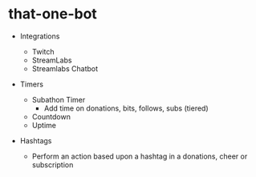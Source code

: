 # that-one-bot

* Integrations
    * Twitch
    * StreamLabs
    * Streamlabs Chatbot

* Timers
    * Subathon Timer
        * Add time on donations, bits, follows, subs (tiered)
    * Countdown
    * Uptime 

* Hashtags
    * Perform an action based upon a hashtag in a donations, cheer or subscription